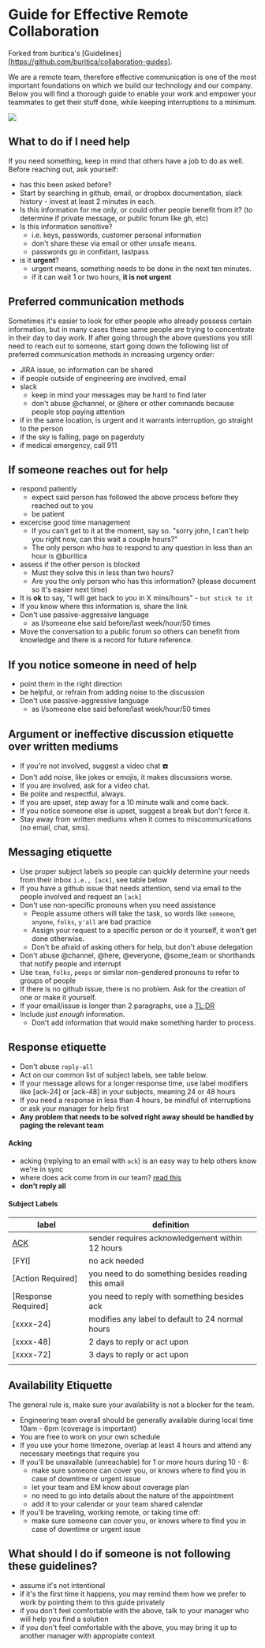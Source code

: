 # Guide for Effective Remote Collaboration

Forked from buritica's [Guidelines][https://github.com/buritica/collaboration-guides].

We are a remote team, therefore effective communication is one of the most important foundations on which we build our technology and our company. Below you will find a thorough guide to enable your work and empower your teammates to get their stuff done, while keeping interruptions to a minimum.

![](https://media.giphy.com/media/te5kegSXpJS7K/giphy.gif)

## What to do if I need help
If you need something, keep in mind that others have a job to do as well. Before reaching out, ask yourself:
- has this been asked before?
- Start by searching in github, email, or dropbox documentation, slack history - invest at least 2 minutes in each.
- Is this information for me only, or could other people benefit from it? (to determine if private message, or public forum like gh, etc)
- Is this information sensitive?
    - i.e. keys, passwords, customer personal information
    - don't share these via email or other unsafe means.
    - passwords go in confidant, lastpass
- is it **urgent**?
    - urgent means, something needs to be done in the next ten minutes.
    - if it can wait 1 or two hours, **it is not urgent**

## Preferred communication methods
Sometimes it's easier to look for other people who already possess certain information, but in many cases these same people are trying to concentrate in their day to day work. If after going through the above questions you still need to reach out to someone, start going down the following list of preferred communication methods in increasing urgency order:
- JIRA issue, so information can be shared
- if people outside of engineering are involved, email
- slack
  - keep in mind your messages may be hard to find later
  - don't abuse @channel, or @here or other commands because people stop paying attention
- if in the same location, is urgent and it warrants interruption, go straight to the person
- if the sky is falling, page on pagerduty
- if medical emergency, call 911

## If someone reaches out for help
- respond patiently
  - expect said person has followed the above process before they reached out to you
  - be patient
- excercise good time management
  - If you can't get to it at the moment, say so. "sorry john, I can't help you right now, can this wait a couple hours?"
  - The only person who *has* to respond to any question in less than an hour is @buritica
- assess if the other person is blocked
  - Must they solve this in less than two hours?
  - Are you the only person who has this information? (please document so it's easier next time)
- It is **ok** to say, "I will get back to you in X mins/hours" - `but stick to it`
- If you know where this information is, share the link
- Don't use passive-aggressive language
  - as I/someone else said before/last week/hour/50 times
- Move the conversation to a public forum so others can benefit from knowledge and there is a record for future reference.

## If you notice someone in need of help
- point them in the right direction
- be helpful, or refrain from adding noise to the discussion
- Don't use passive-aggressive language
  - as I/someone else said before/last week/hour/50 times

## Argument or ineffective discussion etiquette over written mediums
- If you're not involved, suggest a video chat :phone:
- Don't add noise, like jokes or emojis, it makes discussions worse.
- If you are involved, ask for a video chat.
- Be polite and respectful, always.
- If you are upset, step away for a 10 minute walk and come back.
- If you notice someone else is upset, suggest a break but don't force it.
- Stay away from written mediums when it comes to miscommunications (no email, chat, sms).

## Messaging etiquette
- Use proper subject labels so people can quickly determine your needs from their inbox `i.e., [ack]`, see table below
- If you have a github issue that needs attention, send via email to the people involved and request an `[ack]`
- Don't use non-specific pronouns when you need assistance
  - People assume others will take the task, so words like `someone`, `anyone`, `folks`, `y'all` are bad practice
  - Assign your request to a specific person or do it yourself, it won't get done otherwise.
  - Don't be afraid of asking others for help, but don't abuse delegation
- Don't abuse @channel, @here, @everyone, @some_team or shorthands that notify people and interrupt
- Use `team`, `folks`, `peeps` or similar non-gendered pronouns to refer to groups of people
- If there is no github issue, there is no problem. Ask for the creation of one or make it yourself.
- If your email/issue is longer than 2 paragraphs, use a [TL;DR][tldr]
- Include _just enough_ information.
  - Don't add information that would make something harder to process.

## Response etiquette
- Don't abuse `reply-all`
- Act on our common list of subject labels, see table below.
- If your message allows for a longer response time, use label modifiers like [ack-24] or [ack-48] in your subjects, meaning 24 or 48 hours
- If you need a response in less than 4 hours, be mindful of interruptions or ask your manager for help first
- **Any problem that needs to be solved right away should be handled by paging the relevant team**

#### Acking
- acking (replying to an email with `ack`) is an easy way to help others know we're in sync
- where does ack come from in our team? [read this][ack]
- **don't reply all**

#### Subject Labels

|       label        |                      definition                     |
|--------------------|-----------------------------------------------------|
| [ACK]              | sender requires acknowledgement within 12 hours     |
| [FYI]              | no ack needed                                       |
| [Action Required]  | you need to do something besides reading this email |
| [Response Required]| you need to reply with something besides ack        |
| [xxxx-24]          | modifies any label to default to 24 normal hours    |
| [xxxx-48]          | 2 days to reply or act upon                         |
| [xxxx-72]          | 3 days to reply or act upon                         |
|                    |                                                     |

## Availability Etiquette

The general rule is, make sure your availability is not a blocker for the team.

- Engineering team overall should be generally available during local time 10am - 6pm (coverage is important)
- You are free to work on your own schedule
- If you use your home timezone, overlap at least 4 hours and attend any necessary meetings that require you
- If you'll be unavailable (unreachable) for 1 or more hours during 10 - 6:
  - make sure someone can cover you, or knows where to find you in case of downtime or urgent issue
  - let your team and EM know about coverage plan
  - no need to go into details about the nature of the appointment
  - add it to your calendar or your team shared calendar
- If you'll be traveling, working remote, or taking time off:
  - make sure someone can cover you, or knows where to find you in case of downtime or urgent issue

## What should I do if someone is not following these guidelines?

- assume it's not intentional
- if it's the first time it happens, you may remind them how we prefer to work by pointing them to this guide privately
- if you don't feel comfortable with the above, talk to your manager who will help you find a solution
- if you don't feel comfortable with the above, you may bring it up to another manager with appropiate context

[ack]: https://gist.github.com/buritica/da847e11d8a6087433dc
[tldr]: https://en.wikipedia.org/wiki/Wikipedia:Too_long;_didn%27t_read

